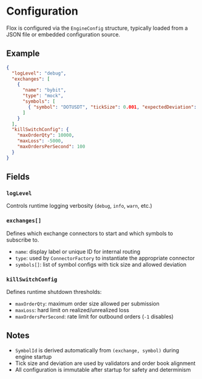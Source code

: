 # Configuration

Flox is configured via the `EngineConfig` structure, typically loaded from a JSON file or embedded configuration source.

## Example

```json
{
  "logLevel": "debug",
  "exchanges": [
    {
      "name": "bybit",
      "type": "mock",
      "symbols": [
        { "symbol": "DOTUSDT", "tickSize": 0.001, "expectedDeviation": 0.5 }
      ]
    }
  ],
  "killSwitchConfig": {
    "maxOrderQty": 10000,
    "maxLoss": -5000,
    "maxOrdersPerSecond": 100
  }
}
```

## Fields

### `logLevel`

Controls runtime logging verbosity (`debug`, `info`, `warn`, etc.)

### `exchanges[]`

Defines which exchange connectors to start and which symbols to subscribe to.

* `name`: display label or unique ID for internal routing
* `type`: used by `ConnectorFactory` to instantiate the appropriate connector
* `symbols[]`: list of symbol configs with tick size and allowed deviation

### `killSwitchConfig`

Defines runtime shutdown thresholds:

* `maxOrderQty`: maximum order size allowed per submission
* `maxLoss`: hard limit on realized/unrealized loss
* `maxOrdersPerSecond`: rate limit for outbound orders (`-1` disables)

## Notes

* `SymbolId` is derived automatically from `(exchange, symbol)` during engine startup
* Tick size and deviation are used by validators and order book alignment
* All configuration is immutable after startup for safety and determinism

